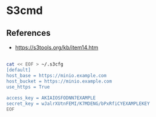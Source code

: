 # S3cmd

## References

- https://s3tools.org/kb/item14.htm

##

```sh
cat << EOF > ~/.s3cfg
[default]
host_base = https://minio.example.com
host_bucket = https://minio.example.com
use_https = True

access_key = AKIAIOSFODNN7EXAMPLE
secret_key = wJalrXUtnFEMI/K7MDENG/bPxRfiCYEXAMPLEKEY
EOF
```
